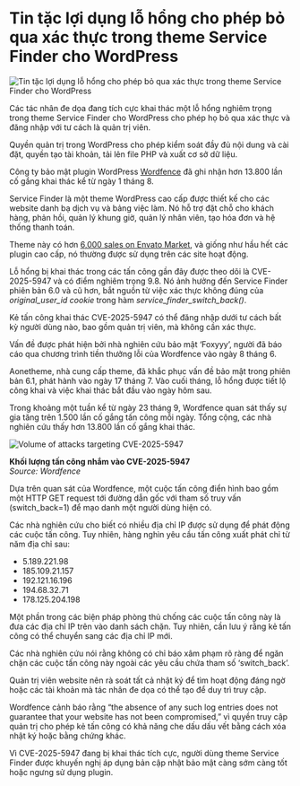 # Tin tặc lợi dụng lỗ hổng cho phép bỏ qua xác thực trong theme Service Finder cho WordPress

![Tin tặc lợi dụng lỗ hổng cho phép bỏ qua xác thực trong theme Service Finder cho WordPress](https://www.bleepstatic.com/content/hl-images/2023/12/07/back.jpg)

Các tác nhân đe dọa đang tích cực khai thác một lỗ hổng nghiêm trọng trong theme Service Finder cho WordPress cho phép họ bỏ qua xác thực và đăng nhập với tư cách là quản trị viên.

Quyền quản trị trong WordPress cho phép kiểm soát đầy đủ nội dung và cài đặt, quyền tạo tài khoản, tải lên file PHP và xuất cơ sở dữ liệu.

Công ty bảo mật plugin WordPress [Wordfence](https://www.wordfence.com/blog/2025/10/attackers-actively-exploiting-critical-vulnerability-in-service-finder-bookings-plugin/) đã ghi nhận hơn 13.800 lần cố gắng khai thác kể từ ngày 1 tháng 8.

Service Finder là một theme WordPress cao cấp được thiết kế cho các website danh bạ dịch vụ và bảng việc làm. Nó hỗ trợ đặt chỗ cho khách hàng, phản hồi, quản lý khung giờ, quản lý nhân viên, tạo hóa đơn và hệ thống thanh toán.

Theme này có hơn [6,000 sales on Envato Market](https://themeforest.net/item/service-finder-service-and-business-listing-wordpress-theme/15208793), và giống như hầu hết các plugin cao cấp, nó thường được sử dụng trên các site hoạt động.

Lỗ hổng bị khai thác trong các tấn công gần đây được theo dõi là CVE-2025-5947 và có điểm nghiêm trọng 9.8. Nó ảnh hưởng đến Service Finder phiên bản 6.0 và cũ hơn, bắt nguồn từ việc xác thực không đúng của _original\_user\_id cookie_ trong hàm _service\_finder\_switch\_back()_.

Kẻ tấn công khai thác CVE-2025-5947 có thể đăng nhập dưới tư cách bất kỳ người dùng nào, bao gồm quản trị viên, mà không cần xác thực.

Vấn đề được phát hiện bởi nhà nghiên cứu bảo mật ‘Foxyyy’, người đã báo cáo qua chương trình tiền thưởng lỗi của Wordfence vào ngày 8 tháng 6.

Aonetheme, nhà cung cấp theme, đã khắc phục vấn đề bảo mật trong phiên bản 6.1, phát hành vào ngày 17 tháng 7. Vào cuối tháng, lỗ hổng được tiết lộ công khai và việc khai thác bắt đầu vào ngày hôm sau.

Trong khoảng một tuần kể từ ngày 23 tháng 9, Wordfence quan sát thấy sự gia tăng trên 1.500 lần cố gắng tấn công mỗi ngày. Tổng cộng, các nhà nghiên cứu thấy hơn 13.800 lần cố gắng khai thác.

![Volume of attacks targeting CVE-2025-5947](https://www.bleepstatic.com/images/news/u/1220909/2025/October/attacks.png)

**Khối lượng tấn công nhắm vào CVE-2025-5947**  
_Source: Wordfence_

Dựa trên quan sát của Wordfence, một cuộc tấn công điển hình bao gồm một HTTP GET request tới đường dẫn gốc với tham số truy vấn (switch\_back=1) để mạo danh một người dùng hiện có.

Các nhà nghiên cứu cho biết có nhiều địa chỉ IP được sử dụng để phát động các cuộc tấn công. Tuy nhiên, hàng nghìn yêu cầu tấn công xuất phát chỉ từ năm địa chỉ sau:

* 5.189.221.98
* 185.109.21.157
* 192.121.16.196
* 194.68.32.71
* 178.125.204.198

Một phần trong các biện pháp phòng thủ chống các cuộc tấn công này là đưa các địa chỉ IP trên vào danh sách chặn. Tuy nhiên, cần lưu ý rằng kẻ tấn công có thể chuyển sang các địa chỉ IP mới.

Các nhà nghiên cứu nói rằng không có chỉ báo xâm phạm rõ ràng để ngăn chặn các cuộc tấn công này ngoài các yêu cầu chứa tham số ‘switch\_back’.

Quản trị viên website nên rà soát tất cả nhật ký để tìm hoạt động đáng ngờ hoặc các tài khoản mà tác nhân đe dọa có thể tạo để duy trì truy cập.

Wordfence cảnh báo rằng “the absence of any such log entries does not guarantee that your website has not been compromised,” vì quyền truy cập quản trị cho phép kẻ tấn công có khả năng che dấu dấu vết bằng cách xóa nhật ký hoặc bằng chứng khác.

Vì CVE-2025-5947 đang bị khai thác tích cực, người dùng theme Service Finder được khuyến nghị áp dụng bản cập nhật bảo mật càng sớm càng tốt hoặc ngưng sử dụng plugin.